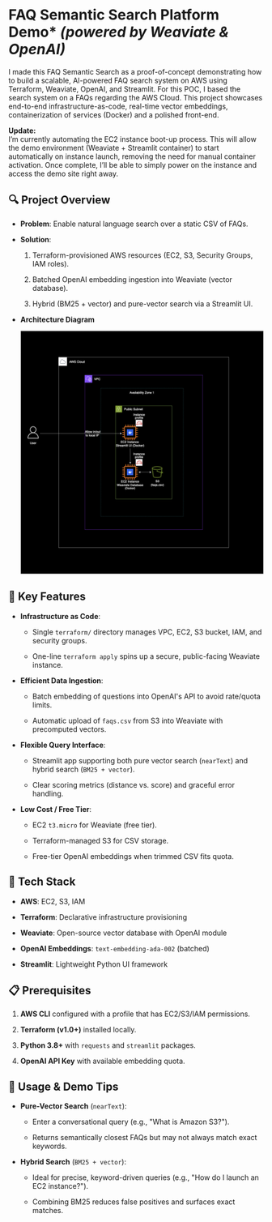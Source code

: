 FAQ Semantic Search Platform Demo* *(powered by Weaviate & OpenAI)*
============================

I made this FAQ Semantic Search as a proof-of-concept demonstrating how to build a scalable, AI-powered FAQ search system on AWS using Terraform, Weaviate, OpenAI, and Streamlit. For this POC, I based the search system on a FAQs regarding the AWS Cloud. This project showcases end-to-end infrastructure-as-code, real-time vector embeddings, containerization of services (Docker) and a polished front-end.

**Update:**  
I’m currently automating the EC2 instance boot-up process. This will allow the demo environment (Weaviate + Streamlit container) to start automatically on instance launch, removing the need for manual container activation. Once complete, I’ll be able to simply power on the instance and access the demo site right away.

🔍 Project Overview
-------------------

-   **Problem**: Enable natural language search over a static CSV of FAQs.

-   **Solution**:

    1.  Terraform-provisioned AWS resources (EC2, S3, Security Groups, IAM roles).

    2.  Batched OpenAI embedding ingestion into Weaviate (vector database).

    3.  Hybrid (BM25 + vector) and pure-vector search via a Streamlit UI.

-  **Architecture Diagram**

    ![FAQ Semantic Search Diagram](./weaviate-faq-search.png)

🎯 Key Features
---------------

-   **Infrastructure as Code**:

    -   Single `terraform/` directory manages VPC, EC2, S3 bucket, IAM, and security groups.

    -   One-line `terraform apply` spins up a secure, public-facing Weaviate instance.

-   **Efficient Data Ingestion**:

    -   Batch embedding of questions into OpenAI's API to avoid rate/quota limits.

    -   Automatic upload of `faqs.csv` from S3 into Weaviate with precomputed vectors.

-   **Flexible Query Interface**:

    -   Streamlit app supporting both pure vector search (`nearText`) and hybrid search (`BM25 + vector`).

    -   Clear scoring metrics (distance vs. score) and graceful error handling.

-   **Low Cost / Free Tier**:

    -   EC2 `t3.micro` for Weaviate (free tier).

    -   Terraform-managed S3 for CSV storage.

    -   Free-tier OpenAI embeddings when trimmed CSV fits quota.

🚀 Tech Stack
-------------

-   **AWS**: EC2, S3, IAM

-   **Terraform**: Declarative infrastructure provisioning

-   **Weaviate**: Open-source vector database with OpenAI module

-   **OpenAI Embeddings**: `text-embedding-ada-002` (batched)

-   **Streamlit**: Lightweight Python UI framework

📋 Prerequisites
----------------

1.  **AWS CLI** configured with a profile that has EC2/S3/IAM permissions.

2.  **Terraform (v1.0+)** installed locally.

3.  **Python 3.8+** with `requests` and `streamlit` packages.

4.  **OpenAI API Key** with available embedding quota.

🧰 Usage & Demo Tips
--------------------

-   **Pure-Vector Search** (`nearText`):

    -   Enter a conversational query (e.g., "What is Amazon S3?").

    -   Returns semantically closest FAQs but may not always match exact keywords.

-   **Hybrid Search** (`BM25 + vector`):

    -   Ideal for precise, keyword-driven queries (e.g., "How do I launch an EC2 instance?").

    -   Combining BM25 reduces false positives and surfaces exact matches.
